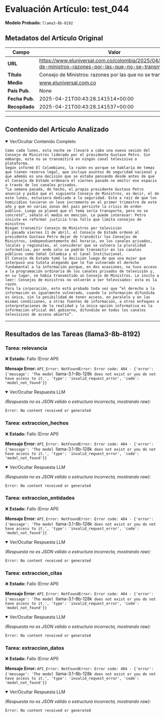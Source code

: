 # Evaluación Artículo: test_044
**Modelo Probado:** `llama3-8b-8192`

## Metadatos del Artículo Original

| Campo          | Valor                                      |
|----------------|--------------------------------------------|
| **URL**        | https://www.eluniversal.com.co/colombia/2025/04/14/consejo-de-ministros-razones-por-las-que-no-se-transmitira-hoy/           |
| **Título**     | Consejo de Ministros: razones por las que no se transmitirá hoy       |
| **Medio**      | www.eluniversal.com.co         |
| **País Pub.**  | None |
| **Fecha Pub.** | 2025-04-21T00:43:28.141514+00:00 |
| **Recopilado** | 2025-04-21T00:43:28.141537+00:00 |

---

## Contenido del Artículo Analizado

<details open>
<summary>Ver/Ocultar Contenido Completo</summary>

```text
Como cada lunes, esta noche se llevará a cabo una nueva sesión del Consejo de Ministros liderado por el presidente Gustavo Petro. Sin embargo, este no se transmitirá en ningún canal televisivo o plataforma.
Según informó El Colombiano, la razón es porque se hablaría de temas que tienen reserva legal, que incluye asuntos de seguridad nacional y que además es una decisión que se estaba pensando desde antes de que el Consejo de Estado ordenara el viernes pasado no emitir ese espacio a través de los canales privados.
“La semana pasada, de hecho, el propio presidente Gustavo Petro anunció y pidió que el siguiente Consejo de Ministros, es decir, el de este lunes, estuviera dedicado a la seguridad. Esto a raíz de que los homicidios tuvieron un leve incremento en el primer trimestre de este año y que en varias zonas del país persiste la crisis de orden público. Luego se planeó que el tema sería transporte, pero no se concretó”, señaló el medio en mención. Le puede interesar: Petro insiste en reformar justicia tras fallo que limita consejos de ministros
Niegan transmitir Consejo de Ministros por televisión
El pasado viernes 11 de abril, el Consejo de Estado ordenó al presidente Gustavo Petro dejar de transmitir los Consejos de Ministros, independientemente del horario, en los canales privados, locales y regionales, al considerar que se vulnera la pluralidad informativa, por ende solo se podrán transmitir en los canales públicos como Señal Colombia y el Canal Institucional.
El Consejo de Estado tomó la decisión luego de que una mujer que interpuso una tutela alegando que le fue vulnerado el derecho fundamental a la información porque, en dos ocasiones, no tuvo acceso a la programación ordinaria de los canales privados de televisión y, en su lugar, se había transmitido un Consejo de Ministros. Le invito a leer: Consejos de ministros no volverán a ser televisados: esta es la razón
Para la corporación, esto está probado toda vez que “el derecho a la información es igualmente vulnerado, cuando la información difundida es única, sin la posibilidad de tener acceso, en paralelo y en las mismas condiciones, a otras fuentes de información, a otros enfoques o interpretaciones de la realidad y la única opción informativa es la información oficial del gobierno, difundida en todos los canales televisivos de acceso abierto”.
```
</details>

---

## Resultados de las Tareas (llama3-8b-8192)

### Tarea: relevancia

❌ **Estado:** Fallo (Error API)

   **Mensaje Error:** `API_Error: NotFoundError: Error code: 404 - {'error': {'message': 'The model `llama-3.1-8b-128k` does not exist or you do not have access to it.', 'type': 'invalid_request_error', 'code': 'model_not_found'}}`


<details open>
<summary>Ver/Ocultar Respuesta LLM</summary>

_(Respuesta no es JSON válido o estructura incorrecta, mostrando raw):_
```
Error: No content received or generated
```
</details>


### Tarea: extraccion_hechos

❌ **Estado:** Fallo (Error API)

   **Mensaje Error:** `API_Error: NotFoundError: Error code: 404 - {'error': {'message': 'The model `llama-3.1-8b-128k` does not exist or you do not have access to it.', 'type': 'invalid_request_error', 'code': 'model_not_found'}}`


<details open>
<summary>Ver/Ocultar Respuesta LLM</summary>

_(Respuesta no es JSON válido o estructura incorrecta, mostrando raw):_
```
Error: No content received or generated
```
</details>


### Tarea: extraccion_entidades

❌ **Estado:** Fallo (Error API)

   **Mensaje Error:** `API_Error: NotFoundError: Error code: 404 - {'error': {'message': 'The model `llama-3.1-8b-128k` does not exist or you do not have access to it.', 'type': 'invalid_request_error', 'code': 'model_not_found'}}`


<details open>
<summary>Ver/Ocultar Respuesta LLM</summary>

_(Respuesta no es JSON válido o estructura incorrecta, mostrando raw):_
```
Error: No content received or generated
```
</details>


### Tarea: extraccion_citas

❌ **Estado:** Fallo (Error API)

   **Mensaje Error:** `API_Error: NotFoundError: Error code: 404 - {'error': {'message': 'The model `llama-3.1-8b-128k` does not exist or you do not have access to it.', 'type': 'invalid_request_error', 'code': 'model_not_found'}}`


<details open>
<summary>Ver/Ocultar Respuesta LLM</summary>

_(Respuesta no es JSON válido o estructura incorrecta, mostrando raw):_
```
Error: No content received or generated
```
</details>


### Tarea: extraccion_datos

❌ **Estado:** Fallo (Error API)

   **Mensaje Error:** `API_Error: NotFoundError: Error code: 404 - {'error': {'message': 'The model `llama-3.1-8b-128k` does not exist or you do not have access to it.', 'type': 'invalid_request_error', 'code': 'model_not_found'}}`


<details open>
<summary>Ver/Ocultar Respuesta LLM</summary>

_(Respuesta no es JSON válido o estructura incorrecta, mostrando raw):_
```
Error: No content received or generated
```
</details>
